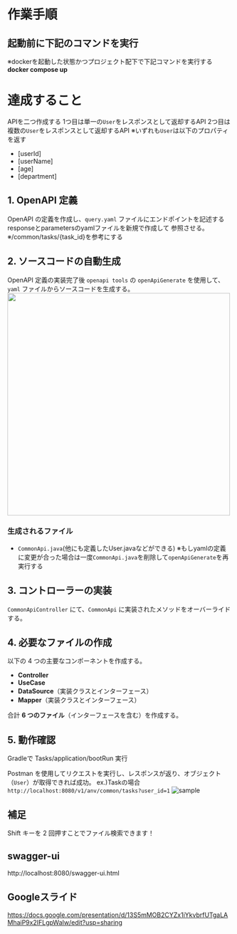 # 作業手順

## 起動前に下記のコマンドを実行
※dockerを起動した状態かつプロジェクト配下で下記コマンドを実行する
**docker compose up**

# 達成すること
APIを二つ作成する
1つ目は単一の`User`をレスポンスとして返却するAPI
2つ目は複数の`User`をレスポンスとして返却するAPI
※いずれも`User`は以下のプロパティを返す

- [userId]
- [userName]
- [age]
- [department]

## 1. OpenAPI 定義
OpenAPI の定義を作成し、`query.yaml` ファイルにエンドポイントを記述する
responseとparametersのyamlファイルを新規で作成して 参照させる。
※/common/tasks/{task_id}を参考にする

## 2. ソースコードの自動生成
OpenAPI 定義の実装完了後
`openapi tools` の `openApiGenerate` を使用して、`yaml` ファイルからソースコードを生成する。
<img width="500px" src="https://github.com/user-attachments/assets/b0404173-0b06-4e4f-850e-9187f0cf3e52">

### 生成されるファイル
- `CommonApi.java`(他にも定義したUser.javaなどができる)
※もしyamlの定義に変更が合った場合は一度`CommonApi.java`を削除して`openApiGenerate`を再実行する

## 3. コントローラーの実装
`CommonApiController` にて、`CommonApi` に実装されたメソッドをオーバーライドする。

## 4. 必要なファイルの作成
以下の 4 つの主要なコンポーネントを作成する。

- **Controller**
- **UseCase**
- **DataSource**（実装クラスとインターフェース）
- **Mapper**（実装クラスとインターフェース）

合計 **6 つのファイル**（インターフェースを含む）を作成する。

## 5. 動作確認
Gradleで
Tasks/application/bootRun 実行


Postman を使用してリクエストを実行し、レスポンスが返り、オブジェクト（`User`）が取得できれば成功。
ex.)Taskの場合
 `http://localhost:8080/v1/anv/common/tasks?user_id=1`
![sample](https://github.com/user-attachments/assets/62d7b305-d937-4ea6-a5ae-cc6f32939823)




## 補足
Shift キーを 2 回押すことでファイル検索できます！

## swagger-ui
http://localhost:8080/swagger-ui.html

## Googleスライド
https://docs.google.com/presentation/d/13S5mMOB2CYZx1iYkvbrfUTgaLAMhaiP9x2IFLgpWaIw/edit?usp=sharing
